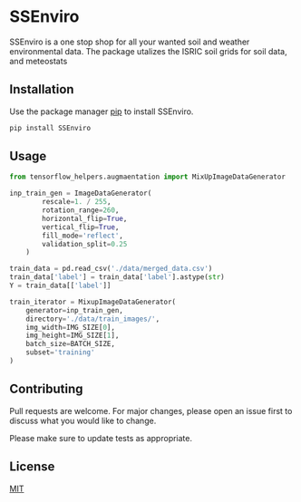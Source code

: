 # SSEnviro

SSEnviro is a one stop shop for all your wanted soil and weather environmental data. The package utalizes the ISRIC soil grids for soil data, and meteostats 

## Installation

Use the package manager [pip](https://pip.pypa.io/en/stable/) to install SSEnviro.

```bash
pip install SSEnviro
```

## Usage

```python
from tensorflow_helpers.augmaentation import MixUpImageDataGenerator

inp_train_gen = ImageDataGenerator(
        rescale=1. / 255,
        rotation_range=260,
        horizontal_flip=True,
        vertical_flip=True,
        fill_mode='reflect',
        validation_split=0.25
    )

train_data = pd.read_csv('./data/merged_data.csv')
train_data['label'] = train_data['label'].astype(str)
Y = train_data[['label']]

train_iterator = MixupImageDataGenerator(
    generator=inp_train_gen,
    directory='./data/train_images/',
    img_width=IMG_SIZE[0],
    img_height=IMG_SIZE[1],
    batch_size=BATCH_SIZE,
    subset='training'
)

```

## Contributing
Pull requests are welcome. For major changes, please open an issue first to discuss what you would like to change.

Please make sure to update tests as appropriate.

## License
[MIT](https://choosealicense.com/licenses/mit/)